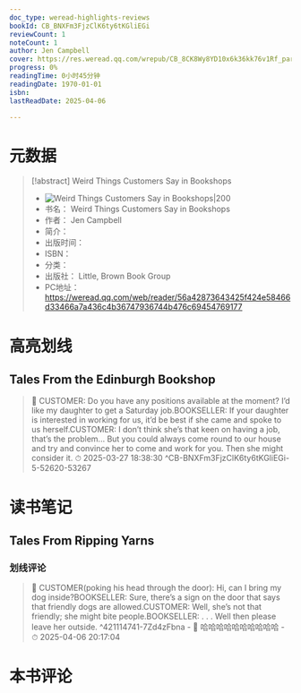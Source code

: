 ```yaml
---
doc_type: weread-highlights-reviews
bookId: CB_BNXFm3FjzClK6ty6tKGliEGi
reviewCount: 1
noteCount: 1
author: Jen Campbell
cover: https://res.weread.qq.com/wrepub/CB_8CK8Wy8YD10x6k36kk76v1Rf_parsecover
progress: 0%
readingTime: 0小时45分钟
readingDate: 1970-01-01
isbn: 
lastReadDate: 2025-04-06

---
```

# 元数据
> [!abstract] Weird Things Customers Say in Bookshops
> - ![ Weird Things Customers Say in Bookshops|200](https://res.weread.qq.com/wrepub/CB_8CK8Wy8YD10x6k36kk76v1Rf_parsecover)
> - 书名： Weird Things Customers Say in Bookshops
> - 作者： Jen Campbell
> - 简介： 
> - 出版时间： 
> - ISBN： 
> - 分类： 
> - 出版社： Little, Brown Book Group
> - PC地址：https://weread.qq.com/web/reader/56a42873643425f424e58466d33466a7a436c4b36747936744b476c69454769177

# 高亮划线

## Tales From the Edinburgh Bookshop

> 📌 CUSTOMER: Do you have any positions available at the moment? I’d like my daughter to get a Saturday job.BOOKSELLER: If your daughter is interested in working for us, it’d be best if she came and spoke to us herself.CUSTOMER: I don’t think she’s that keen on having a job, that’s the problem... But you could always come round to our house and try and convince her to come and work for you. Then she might consider it. 
> ⏱ 2025-03-27 18:38:30 ^CB-BNXFm3FjzClK6ty6tKGliEGi-5-52620-53267

# 读书笔记

## Tales From Ripping Yarns

### 划线评论
> 📌 CUSTOMER(poking his head through the door): Hi, can I bring my dog inside?BOOKSELLER: Sure, there’s a sign on the door that says that friendly dogs are allowed.CUSTOMER: Well, she’s not that friendly; she might bite people.BOOKSELLER: . . . Well then please leave her outside.  ^421114741-7Zd4zFbna
    - 💭 哈哈哈哈哈哈哈哈哈哈
    - ⏱ 2025-04-06 20:17:04
   
# 本书评论

